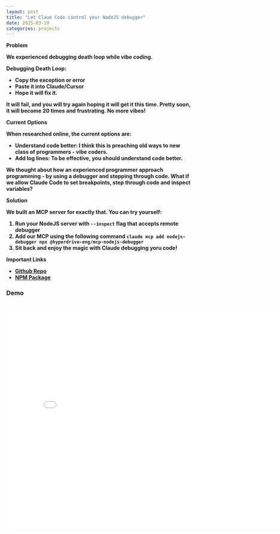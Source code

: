 ```yaml
---
layout: post
title: "Let Claue Code control your NodeJS debugger"
date: 2025-03-19
categories: projects
---
```


<b>Problem<b>

We experienced debugging death loop while vibe coding. 

Debugging Death Loop:
- Copy the exception or error
- Paste it into Claude/Cursor
- Hope it will fix it. 

It will fail, and you will try again hoping it will get it this time. Pretty soon, it will become 20 times and frustrating. No more vibes!

<b>Current Options<b>

When researched online, the current options are:
- Understand code better: I think this is preaching old ways to new class of programmers - vibe coders.
- Add log lines: To be effective, you should understand code better.

We thought about how an experienced programmer approach programming - by using a debugger and stepping through code. What if we allow Claude Code to set breakpoints, step through code and inspect variables?

<b>Solution<b>

We built an MCP server for exactly that. You can try yourself:
1. Run your NodeJS server with `--inspect` flag that accepts remote debugger
2. Add our MCP using the following command `claude mcp add nodejs-debugger npx @hyperdrive-eng/mcp-nodejs-debugger`
3. Sit back and enjoy the magic with Claude debugging yoru code!


<b>Important Links<b>
- [Github Repo](https://github.com/hyperdrive-eng/mcp-nodejs-debugger)
- [NPM Package](https://www.npmjs.com/package/@hyperdrive-eng/mcp-nodejs-debugger)

### Demo 
<iframe width="800" height="605" src="/assets/videos/mcp-nodejs-debugger.mp4" frameborder="0" allowfullscreen></iframe>


<style>
    .site-footer {
        display: none;
    }

    .post-title {
        font-size: 36px;
    }
    iframe {
        margin-top: 0;
    }
</style>